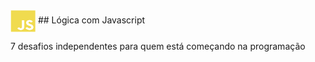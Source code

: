 <img align="center" alt="Js" height="35" width="40" src="https://raw.githubusercontent.com/devicons/devicon/master/icons/javascript/javascript-plain.svg">
## Lógica com Javascript

7 desafios independentes para quem está começando na programação

